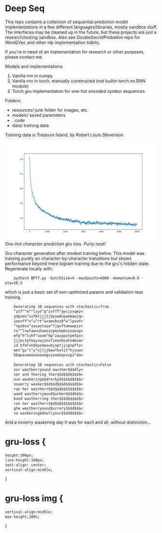 # Deep Seq

This repo contains a collection of sequential prediction model implementations in a few different languages/libraries,
mostly sandbox stuff. The interfaces may be cleaned up in the future, but these projects are just a research/testing sandbox.
Also see DoubleSecretProbation repo for Word2Vec and other nlp implementation tidbits.

If you're in need of an implementation for research or other purposes, please contact me.

Models and implementations
1) Vanilla rnn in numpy
2) Vanilla rnn in torch, manually constructed (not builtin torch.nn.RNN module)
3) Torch gru implementation for one-hot encoded symbol sequences

Folders:<br />
* resources/ junk folder for images, etc.<br />
* models/ saved parameters<br />
* . code<br />
* data/ training data<br />

Training data is Treasure Island, by Robert Louis Stevenson.

<div id="gru-loss">
    <img src="resources/pytorch_gru_error.png"/>
	<em align="center">One-hot character-prediction gru loss. Purty neat!</em>
</div>

Gru character generation after modest training below. This model was training purely on character-by-character transitions
but shows performance beyond mere bigram training due to the gru's hidden state. Regenerate locally with:<br/>
```
    python3 BPTT.py -batchSize=4 -maxEpochs=6000 -momentum=0.9 -eta=1E-3
```
which is just a basic set of non-optimized params and validation-less training.
```
	Generating 10 sequences with stochastic=True
	^ztf^^e^^lzyt^q^zvfff^qvcjzxqmz<
	ydpzms^xsfbtjjjtjbpswdvpambawjq<
	ioovff^n^u^rt^wxamvbvzb^w^lpvwf<
	^npsbsu^zasaotaza^fjqvftamawpzz<
	ts^^lnwfawnuhaoszzpmzhpmzzzaovp<
	mfp^h^luhf^uoom^hp^zazppztpmfps<
	jjjectpfmauswjznvfieovbvatodmva<
	id bfmfuh$hpzmeoumjnptjjcpnpffz<
	wet^gv^t^y^xjljjbowfmvtit^hjxuw<
	kbqeouomoooooemgujeodoqvxzpz^da<

	Generating 10 sequences with stochastic=False
	zor wastherryound wasther$$$dly<
	ver and thering ther$$d$$d$$$d$<
	oun waskering$$drorky$$$$$d$$$$<
	noverry wasker$$d$$d$$$d$$$$d$$<
	ran her wastherr$$d$$d$$$$$$$$$<
	wand wastherryound$urker$$$d$$$<
	kand wastherring ther$$$d$$$$d$<
	ran her wastherr$$d$$d$$$$$$$$$<
	ghe wastherryound$urrery$$$d$$$<
	so waskering$doullyour$$$d$$$$$<
```
And a noverry waskering day it was for each and all, without distinction...

# gru-loss {
    height:100px;
    line-height:100px;
	text-align: center;
	vertical-align:middle;
}

# gru-loss img {
    vertical-align:middle;
    max-height:100%;
}

